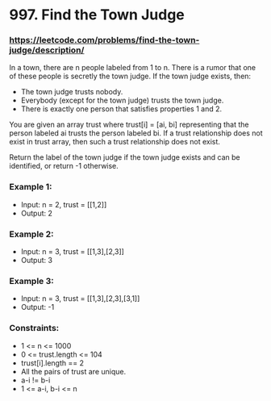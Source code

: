 # 997. Find the Town Judge
### https://leetcode.com/problems/find-the-town-judge/description/

In a town, there are n people labeled from 1 to n. There is a rumor that one of these people is secretly the town judge.
If the town judge exists, then:
- The town judge trusts nobody.
- Everybody (except for the town judge) trusts the town judge.
- There is exactly one person that satisfies properties 1 and 2.

You are given an array trust where trust[i] = [ai, bi] representing that the person labeled ai trusts the person labeled bi. If a trust relationship does not exist in trust array, then such a trust relationship does not exist.

Return the label of the town judge if the town judge exists and can be identified, or return -1 otherwise.

### Example 1:
 - Input: n = 2, trust = [[1,2]]
 - Output: 2

### Example 2:
 - Input: n = 3, trust = [[1,3],[2,3]]
 - Output: 3

### Example 3:
 - Input: n = 3, trust = [[1,3],[2,3],[3,1]]
 - Output: -1

### Constraints:
 - 1 <= n <= 1000
 - 0 <= trust.length <= 104
 - trust[i].length == 2
 - All the pairs of trust are unique.
 - a-i != b-i
 - 1 <= a-i, b-i <= n
